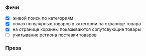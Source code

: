 ### Фичи
 - [x] живой поиск по категориям
 - [x] показ популярных товаров в категории на странице товара
 - [x] на странице корзины показываются сопутсвующие товары 
 - [ ] учитывание региона поставки товаров

### Преза
